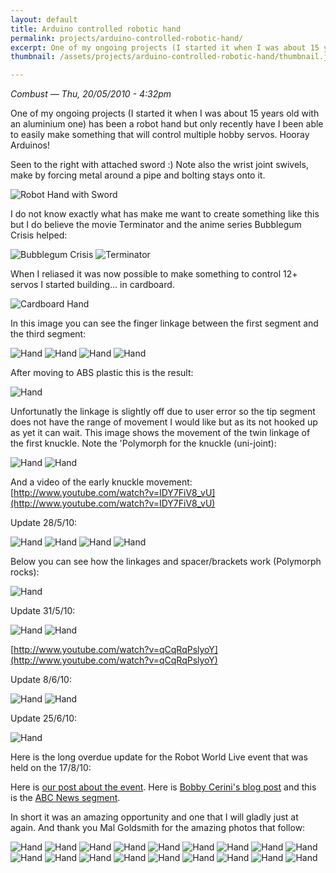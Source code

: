 ```yaml
---
layout: default
title: Arduino controlled robotic hand
permalink: projects/arduino-controlled-robotic-hand/
excerpt: One of my ongoing projects (I started it when I was about 15 years old with an aluminium one) has been a robot hand but only recently have I been able to easily make something that will control multiple hobby servos. Hooray Arduinos!
thumbnail: /assets/projects/arduino-controlled-robotic-hand/thumbnail.jpg

---
```


*Combust — Thu, 20/05/2010 - 4:32pm*


One of my ongoing projects (I started it when I was about 15 years old with an aluminium one) has been a robot hand but only recently have I been able to easily make something that will control multiple hobby servos. Hooray Arduinos!

Seen to the right with attached sword :) Note also the wrist joint swivels, make by forcing metal around a pipe and bolting stays onto it.

![Robot Hand with Sword](/assets/projects/arduino-controlled-robotic-hand/handwithsword.jpg)

I do not know exactly what has make me want to create something like this but I do believe the movie Terminator and the anime series Bubblegum Crisis helped:

![Bubblegum Crisis](/assets/projects/arduino-controlled-robotic-hand/bubblegumcrisis.jpg)
![Terminator](/assets/projects/arduino-controlled-robotic-hand/terminator.jpg)

When I reliased it was now possible to make something to control 12+ servos I started building... in cardboard.

![Cardboard Hand](/assets/projects/arduino-controlled-robotic-hand/hand1.jpg)

In this image you can see the finger linkage between the first segment and the third segment:

![Hand](/assets/projects/arduino-controlled-robotic-hand/hand2.jpg)
![Hand](/assets/projects/arduino-controlled-robotic-hand/hand3.jpg)
![Hand](/assets/projects/arduino-controlled-robotic-hand/hand4.jpg)
![Hand](/assets/projects/arduino-controlled-robotic-hand/hand5.jpg)

After moving to ABS plastic this is the result:

![Hand](/assets/projects/arduino-controlled-robotic-hand/fingers.jpg)

Unfortunatly the linkage is slightly off due to user error so the tip segment does not have the range of movement I would like but as its not hooked up as yet it can wait. This image shows the movement of the twin linkage of the first knuckle. Note the 'Polymorph for the knuckle (uni-joint):

![Hand](/assets/projects/arduino-controlled-robotic-hand/moving1.jpg)
![Hand](/assets/projects/arduino-controlled-robotic-hand/moving2.jpg)

And a video of the early knuckle movement:
[http://www.youtube.com/watch?v=IDY7FiV8_vU](http://www.youtube.com/watch?v=IDY7FiV8_vU)





Update 28/5/10:

![Hand](/assets/projects/arduino-controlled-robotic-hand/update28-5-10_1.jpg)
![Hand](/assets/projects/arduino-controlled-robotic-hand/update28-5-10_2.jpg)
![Hand](/assets/projects/arduino-controlled-robotic-hand/update28-5-10_3.jpg)
![Hand](/assets/projects/arduino-controlled-robotic-hand/update28-5-10_4.jpg)

Below you can see how the linkages and spacer/brackets work (Polymorph rocks):

![Hand](/assets/projects/arduino-controlled-robotic-hand/update28-5-10_5.jpg)





Update 31/5/10:

![Hand](/assets/projects/arduino-controlled-robotic-hand/update31-5-10_1.jpg)
![Hand](/assets/projects/arduino-controlled-robotic-hand/update31-5-10_2.jpg)

[http://www.youtube.com/watch?v=qCqRqPslyoY](http://www.youtube.com/watch?v=qCqRqPslyoY)





Update 8/6/10:

![Hand](/assets/projects/arduino-controlled-robotic-hand/update8-6-10_1.jpg)
![Hand](/assets/projects/arduino-controlled-robotic-hand/update8-6-10_2.jpg)





Update 25/6/10:

![Hand](/assets/projects/arduino-controlled-robotic-hand/update25-6-10_1.jpg)





Here is the long overdue update for the Robot World Live event that was held on the 17/8/10:

Here is [our post about the event](http://www.makehackvoid.com/news/mhv-robot-world-live). Here is [Bobby Cerini's blog post](http://bobbycerini.wordpress.com/2010/09/10/small-things-how-to-make-a-robot-hand/) and this is the [ABC News segment](http://www.abc.net.au/news/video/2010/08/17/2985844.htm).

In short it was an amazing opportunity and one that I will gladly just at again. And thank you Mal Goldsmith for the amazing photos that follow:

![Hand](/assets/projects/arduino-controlled-robotic-hand/event1.jpg)
![Hand](/assets/projects/arduino-controlled-robotic-hand/event2.jpg)
![Hand](/assets/projects/arduino-controlled-robotic-hand/event3.jpg)
![Hand](/assets/projects/arduino-controlled-robotic-hand/event4.jpg)
![Hand](/assets/projects/arduino-controlled-robotic-hand/event5.jpg)
![Hand](/assets/projects/arduino-controlled-robotic-hand/event6.jpg)
![Hand](/assets/projects/arduino-controlled-robotic-hand/event7.jpg)
![Hand](/assets/projects/arduino-controlled-robotic-hand/event8.jpg)
![Hand](/assets/projects/arduino-controlled-robotic-hand/event9.jpg)
![Hand](/assets/projects/arduino-controlled-robotic-hand/event10.jpg)
![Hand](/assets/projects/arduino-controlled-robotic-hand/event11.jpg)
![Hand](/assets/projects/arduino-controlled-robotic-hand/event12.jpg)
![Hand](/assets/projects/arduino-controlled-robotic-hand/event13.jpg)
![Hand](/assets/projects/arduino-controlled-robotic-hand/event14.jpg)
![Hand](/assets/projects/arduino-controlled-robotic-hand/event15.jpg)
![Hand](/assets/projects/arduino-controlled-robotic-hand/event16.jpg)
![Hand](/assets/projects/arduino-controlled-robotic-hand/event17.jpg)
![Hand](/assets/projects/arduino-controlled-robotic-hand/event18.jpg)

